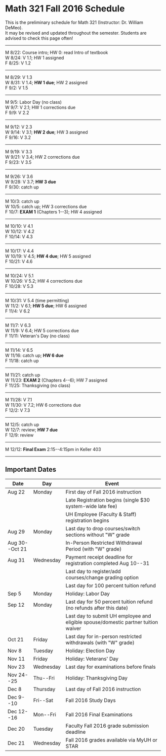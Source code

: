 # Math 321 Fall 2016 Schedule

This is the preliminary schedule for Math 321
(Instructor: Dr. William DeMeo).  
It may be revised and updated throughout the semester. 
Students are advised to check this page often!

---------------------------------------------------------
M 8/22: Course intro; HW 0: read Intro of textbook  
W 8/24: V 1.1; HW 1 assigned  
F 8/25: V 1.2  

---------------------------------------------------------  
M 8/29: V 1.3  
W 8/31: V 1.4; **HW 1 due**; HW 2 assigned  
F 9/2:  V 1.5

---------------------------------------------------------  
M 9/5: Labor Day (no class)  
W 9/7: V 2.1; HW 1 corrections due  
F 9/9: V 2.2  

---------------------------------------------------------  
M 9/12: V 2.3  
W 9/14: V 3.1; **HW 2 due**; HW 3 assigned  
F 9/16: V 3.2   

---------------------------------------------------------  
M 9/19: V 3.3   
W 9/21: V 3.4; HW 2 corrections due  
F 9/23: V 3.5  

---------------------------------------------------------  
M 9/26: V 3.6   
W 9/28: V 3.7; **HW 3 due**  
F 9/30: catch up   

---------------------------------------------------------  
M 10/3: catch up  
W 10/5: catch up; HW 3 corrections due  
F 10/7: **EXAM 1** (Chapters 1--3); HW 4 assigned  

---------------------------------------------------------  
M 10/10: V 4.1  
W 10/12: V 4.2  
F 10/14: V 4.3  

---------------------------------------------------------  
M 10/17: V 4.4   
W 10/19: V 4.5; **HW 4 due**; HW 5 assigned  
F 10/21: V 4.6    

---------------------------------------------------------  
M 10/24: V 5.1   
W 10/26: V 5.2; HW 4 corrections due  
F 10/28: V 5.3    

---------------------------------------------------------  
M 10/31: V 5.4 (time permitting)  
W 11/2: V 6.1; **HW 5 due**; HW 6 assigned  
F 11/4: V 6.2    

---------------------------------------------------------  
M 11/7: V 6.3    
W 11/9: V 6.4; HW 5 corrections due  
F 11/11: Veteran's Day (no class)  

---------------------------------------------------------  
M 11/14: V 6.5    
W 11/16: catch up; **HW 6 due**  
F 11/18: catch up   

---------------------------------------------------------  
M 11/21: catch up  
W 11/23: **EXAM 2** (Chapters 4--6); HW 7 assigned  
F 11/25: Thanksgiving (no class)  

---------------------------------------------------------  
M 11/28: V 7.1  
W 11/30: V 7.2; HW 6 corrections due  
F 12/2:  V 7.3  

---------------------------------------------------------  
M 12/5: catch up  
W 12/7: review;  **HW 7 due**  
F 12/9: review   

---------------------------------------------------------  
M 12/12: **Final Exam** 2:15--4:15pm in Keller 403   

--------------------------------------------

## Important Dates
| Date | Day | Event |
|------|-----|-------|
|Aug 22 | Monday	| First day of Fall 2016 instruction|
|          |         | Late Registration begins (single $30 system-wide late fee)|
|          |         |   UH Employee (Faculty & Staff) registration begins|
|Aug 29         | Monday | Last day to drop courses/switch sections without "W" grade|
| Aug 30--Oct 21|   |  In-Person Restricted Withdrawal Period (with "W" grade)|
|Aug 31| Wednesday| Payment receipt deadline for registration completed Aug 10--31|
| | | Last day to register/add courses/change grading option|
| | | Last day for 100 percent tuition refund|
| Sep 5 | Monday | Holiday: Labor Day|
|Sep 12 | Monday | Last day for 50 percent tuition refund (no refunds after this date)|
|       |        | Last day to submit UH employee and eligible spouse/domestic partner tuition waiver|
| Oct 21| Friday | Last day for in-person restricted withdrawals (with "W" grade)|
| Nov 8 | Tuesday | Holiday: Election Day |
|Nov 11 | Friday | Holiday: Veterans' Day|
| Nov 23 | Wednesday | Last day for examinations before finals|
| Nov 24--25 | Thu--Fri | Holiday: Thanksgiving Day |
| Dec 8 | Thursday | Last day of Fall 2016 instruction|
| Dec 9--10 | Fri--Sat | Fall 2016 Study Days|
| Dec 12--16| Mon--Fri | Fall 2016 Final Examinations|
| Dec 20 | Tuesday | Faculty Fall 2016 grade submission deadline|
| Dec 21 | Wednesday | Fall 2016 grades available via MyUH or STAR|
